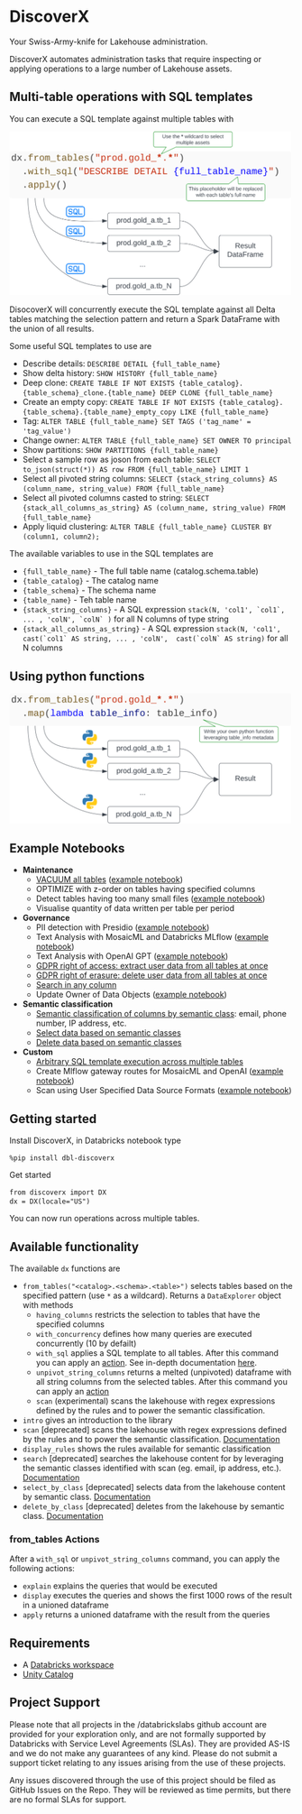# DiscoverX

Your Swiss-Army-knife for Lakehouse administration.

DiscoverX automates administration tasks that require inspecting or applying operations to a large number of Lakehouse assets.

## Multi-table operations with SQL templates

You can execute a SQL template against multiple tables with

<img src="docs/images/DiscoverX_sql_example.svg" alt="Multi-table operations with SQL template" width="500"/>

DisocoverX will concurrently execute the SQL template against all Delta tables matching the selection pattern and return a Spark DataFrame with the union of all results.

Some useful SQL templates to use are
* Describe details: `DESCRIBE DETAIL {full_table_name}`
* Show delta history: `SHOW HISTORY {full_table_name}`
* Deep clone: `CREATE TABLE IF NOT EXISTS {table_catalog}.{table_schema}_clone.{table_name} DEEP CLONE {full_table_name}`
* Create an empty copy: `CREATE TABLE IF NOT EXISTS {table_catalog}.{table_schema}.{table_name}_empty_copy LIKE {full_table_name}`
* Tag: `ALTER TABLE {full_table_name} SET TAGS ('tag_name' = 'tag_value')`
* Change owner: `ALTER TABLE {full_table_name} SET OWNER TO principal`
* Show partitions: `SHOW PARTITIONS {full_table_name}`
* Select a sample row as joson from each table: `SELECT to_json(struct(*)) AS row FROM {full_table_name} LIMIT 1`
* Select all pivoted string columns: `SELECT {stack_string_columns} AS (column_name, string_value) FROM {full_table_name}`
* Select all pivoted columns casted to string: `SELECT {stack_all_columns_as_string} AS (column_name, string_value) FROM {full_table_name}`
* Apply liquid clustering: `ALTER TABLE {full_table_name} CLUSTER BY (column1, column2);`

The available variables to use in the SQL templates are
* `{full_table_name}` - The full table name (catalog.schema.table)
* `{table_catalog}` - The catalog name
* `{table_schema}` - The schema name
* `{table_name}` - Teh table name
* `{stack_string_columns}` - A SQL expression ```stack(N, 'col1', `col1`, ... , 'colN', `colN` )``` for all N columns of type string
* `{stack_all_columns_as_string}` - A SQL expression ```stack(N, 'col1',  cast(`col1` AS string, ... , 'colN',  cast(`colN` AS string)``` for all N columns

## Using python functions

<img src="docs/images/DiscoverX_python_example.svg" alt="Multi-table operations with python functions" width="500"/>

## Example Notebooks

* **Maintenance**
  * [VACUUM all tables](docs/Vacuum.md) ([example notebook](examples/vacuum_multiple_tables.py))
  * OPTIMIZE with z-order on tables having specified columns
  * Detect tables having too many small files ([example notebook](examples/detect_small_files.py))
  * Visualise quantity of data written per table per period
* **Governance**
  * PII detection with Presidio ([example notebook](examples/pii_detection_presidio.py))
  * Text Analysis with MosaicML and Databricks MLflow ([example notebook](examples/text_analysis_mosaicml_mlflow.py))
  * Text Analysis with OpenAI GPT ([example notebook](examples/text_analysis_openai_gpt.py))
  * [GDPR right of access: extract user data from all tables at once](docs/GDPR_RoA.md)
  * [GDPR right of erasure: delete user data from all tables at once](docs/GDPR_RoE.md)
  * [Search in any column](docs/Search.md)
  * Update Owner of Data Objects ([example notebook](examples/update_owner_of_data_objects.py))
* **Semantic classification**
  * [Semantic classification of columns by semantic class](docs/Semantic_classification.md): email, phone number, IP address, etc.
  * [Select data based on semantic classes](docs/Select_by_class.md)
  * [Delete data based on semantic classes](docs/Delete_by_class.md)
* **Custom**
  * [Arbitrary SQL template execution across multiple tables](docs/Arbitrary_multi-table_SQL.md)
  * Create Mlflow gateway routes for MosaicML and OpenAI ([example notebook](examples/mlflow_gateway_routes_examples.py))
  * Scan using User Specified Data Source Formats ([example notebook](examples/scan_with_user_specified_data_source_formats.py))

## Getting started

Install DiscoverX, in Databricks notebook type

```
%pip install dbl-discoverx
```

Get started

```
from discoverx import DX
dx = DX(locale="US")
```

You can now run operations across multiple tables. 

## Available functionality

The available `dx` functions are

* `from_tables("<catalog>.<schema>.<table>")` selects tables based on the specified pattern (use `*` as a wildcard). Returns a `DataExplorer` object with methods
  * `having_columns` restricts the selection to tables that have the specified columns
  * `with_concurrency` defines how many queries are executed concurrently (10 by defailt)
  * `with_sql` applies a SQL template to all tables. After this command you can apply an [action](#from_tables-actions). See in-depth documentation [here](docs/Arbitrary_multi-table_SQL.md).
  * `unpivot_string_columns` returns a melted (unpivoted) dataframe with all string columns from the selected tables. After this command you can apply an [action](#from_tables-actions)
  * `scan` (experimental) scans the lakehouse with regex expressions defined by the rules and to power the semantic classification.
* `intro` gives an introduction to the library
* `scan` [deprecated] scans the lakehouse with regex expressions defined by the rules and to power the semantic classification. [Documentation](docs/Semantic_classification.md)
* `display_rules` shows the rules available for semantic classification
* `search` [deprecated] searches the lakehouse content for by leveraging the semantic classes identified with scan (eg. email, ip address, etc.). [Documentation](docs/Search.md)
* `select_by_class` [deprecated] selects data from the lakehouse content by semantic class. [Documentation](docs/Select_by_class.md)
* `delete_by_class` [deprecated] deletes from the lakehouse by semantic class. [Documentation](docs/Delete_by_class.md)


### from_tables Actions

After a `with_sql` or `unpivot_string_columns` command, you can apply the following actions:

* `explain` explains the queries that would be executed
* `display` executes the queries and shows the first 1000 rows of the result in a unioned dataframe
* `apply` returns a unioned dataframe with the result from the queries

## Requirements

* A [Databricks workspace](https://www.databricks.com/try-databricks#account)
* [Unity Catalog](https://www.databricks.com/product/unity-catalog)

## Project Support
Please note that all projects in the /databrickslabs github account are provided for your exploration only, and are not formally supported by Databricks with Service Level Agreements (SLAs).  They are provided AS-IS and we do not make any guarantees of any kind.  Please do not submit a support ticket relating to any issues arising from the use of these projects.

Any issues discovered through the use of this project should be filed as GitHub Issues on the Repo.  They will be reviewed as time permits, but there are no formal SLAs for support.

